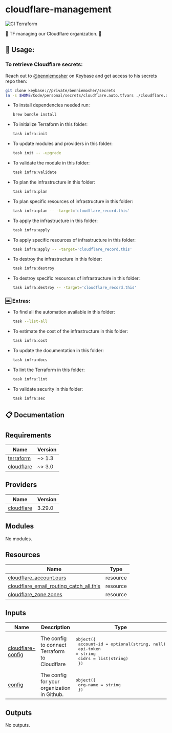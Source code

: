 # cloudflare-management

![CI Terraform](https://github.com/benniemosher-dev/cloudflare-management/actions/workflows/ci-terraform.yml/badge.svg)

🗿 TF managing our Cloudflare organization. 🗿

## 📜 Usage:

### To retrieve Cloudflare secrets:

Reach out to [@benniemosher](https://keybase.io/benniemosher) on Keybase and get access to his secrets repo then:

```bash
git clone keybase://private/benniemosher/secrets
ln -s $HOME/Code/personal/secrets/cloudflare.auto.tfvars ./cloudflare.auto.tfvars
```

- To install dependencies needed run:
  ```bash
  brew bundle install
  ```
- To initialize Terraform in this folder:
  ```bash
  task infra:init
  ```
- To update modules and providers in this folder:
  ```bash
  task init -- -upgrade
  ```
- To validate the module in this folder:
  ```bash
  task infra:validate
  ```
- To plan the infrastructure in this folder:
  ```bash
  task infra:plan
  ```
- To plan specific resources of infrastructure in this folder:
  ```bash
  task infra:plan -- -target='cloudflare_record.this'
  ```
- To apply the infrastructure in this folder:
  ```bash
  task infra:apply
  ```
- To apply specific resources of infrastructure in this folder:
  ```bash
  task infra:apply -- -target='cloudflare_record.this'
  ```
- To destroy the infrastructure in this folder:
  ```bash
  task infra:destroy
  ```
- To destroy specific resources of infrastructure in this folder:
  ```bash
  task infra:destroy -- -target='cloudflare_record.this'
  ```

### 🆒 Extras:

- To find all the automation available in this folder:
  ```bash
  task --list-all
  ```
- To estimate the cost of the infrastructure in this folder:
  ```bash
  task infra:cost
  ```
- To update the documentation in this folder:
  ```bash
  task infra:docs
  ```
- To lint the Terraform in this folder:
  ```bash
  task infra:lint
  ```
- To validate security in this folder:
  ```bash
  task infra:sec
  ```

## 📋 Documentation

<!-- BEGIN_TF_DOCS -->

## Requirements

| Name                                                                        | Version |
| --------------------------------------------------------------------------- | ------- |
| <a name="requirement_terraform"></a> [terraform](#requirement_terraform)    | ~> 1.3  |
| <a name="requirement_cloudflare"></a> [cloudflare](#requirement_cloudflare) | ~> 3.0  |

## Providers

| Name                                                                  | Version |
| --------------------------------------------------------------------- | ------- |
| <a name="provider_cloudflare"></a> [cloudflare](#provider_cloudflare) | 3.29.0  |

## Modules

No modules.

## Resources

| Name                                                                                                                                                   | Type     |
| ------------------------------------------------------------------------------------------------------------------------------------------------------ | -------- |
| [cloudflare_account.ours](https://registry.terraform.io/providers/cloudflare/cloudflare/latest/docs/resources/account)                                 | resource |
| [cloudflare_email_routing_catch_all.this](https://registry.terraform.io/providers/cloudflare/cloudflare/latest/docs/resources/email_routing_catch_all) | resource |
| [cloudflare_zone.zones](https://registry.terraform.io/providers/cloudflare/cloudflare/latest/docs/resources/zone)                                      | resource |

## Inputs

| Name                                                                                 | Description                                   | Type                                                                                                               | Default | Required |
| ------------------------------------------------------------------------------------ | --------------------------------------------- | ------------------------------------------------------------------------------------------------------------------ | ------- | :------: |
| <a name="input_cloudflare-config"></a> [cloudflare-config](#input_cloudflare-config) | The config to connect Terraform to Cloudflare | <pre>object({<br> account-id = optional(string, null)<br> api-token = string<br> cidrs = list(string)<br> })</pre> | n/a     |   yes    |
| <a name="input_config"></a> [config](#input_config)                                  | The config for your organization in Github.   | <pre>object({<br> org-name = string<br> })</pre>                                                                   | n/a     |   yes    |

## Outputs

No outputs.

<!-- END_TF_DOCS -->

